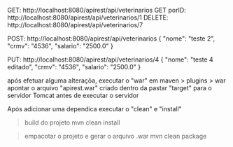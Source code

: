 GET:          http://localhost:8080/apirest/api/veterinarios
GET porID:    http://localhost:8080/apirest/api/veterinarios/1
DELETE:       http://localhost:8080/apirest/api/veterinarios/7

POST:         http://localhost:8080/apirest/api/veterinarios
{
    "nome": "teste 2",
    "crmv": "4536",
    "salario": "2500.0"
}

PUT:         http://localhost:8080/apirest/api/veterinarios/4
{
    "nome": "teste 4 editado",
    "crmv": "4536",
    "salario": "2500.0"
}


após efetuar alguma alteraçõa, executar o "war" em maven > plugins > war
apontar o arquivo "apirest.war" 
criado dentro da pastar "target" para o servidor Tomcat
antes de executar o servidor

Após adicionar uma dependica executar o "clean" e "install"

> build do projeto
mvn clean install

>empacotar o projeto e gerar o arquivo .war
mvn clean package
